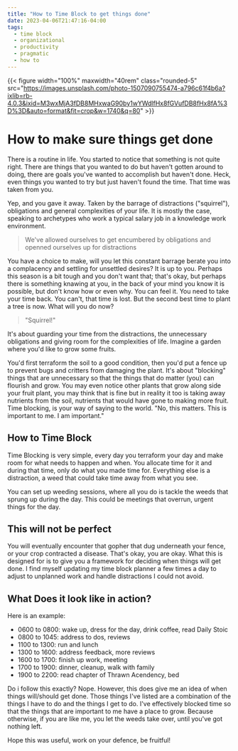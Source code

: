```yaml
---
title: "How to Time Block to get things done"
date: 2023-04-06T21:47:16-04:00
tags:
  - time block
  - organizational
  - productivity
  - pragmatic
  - how to
---
```


{{< figure width="100%" maxwidth="40rem" class="rounded-5" src="https://images.unsplash.com/photo-1507090755474-a796c61f4b6a?ixlib=rb-4.0.3&ixid=M3wxMjA3fDB8MHxwaG90by1wYWdlfHx8fGVufDB8fHx8fA%3D%3D&auto=format&fit=crop&w=1740&q=80" >}}

# How to make sure things get done

There is a routine in life. You started to notice that something is not quite right. There are things that you wanted to do but haven't gotten around to doing, there are goals you've wanted to accomplish but haven't done. Heck, even things you wanted to try but just haven't found the time. That time was taken from you.

Yep, and you gave it away. Taken by the barrage of distractions ("squirrel"), obligations and general complexities of your life. It is mostly the case, speaking to archetypes who work a typical salary job in a knowledge work environment.

> We've allowed ourselves to get encumbered by obligations and openned ourselves up for distractions

You have a choice to make, will you let this constant barrage berate you into a complacency and settling for unsettled desires? It is up to you. Perhaps this season is a bit tough and you don't want that; that's okay, but perhaps there is something knawing at you, in the back of your mind you know it is possible, but don't know how or even why. You can feel it. You need to take your time back. You can't, that time is lost. But the second best time to plant a tree is now. What will you do now?

> "Squirrel!"

It's about guarding your time from the distractions, the unnecessary obligations and giving room for the complexities of life. Imagine a garden where you'd like to grow some fruits.

You'd first terraform the soil to a good condition, then you'd put a fence up to prevent bugs and critters from damaging the plant. It's about "blocking" things that are unnecessary so that the things that do matter (you) can flourish and grow. You may even notice other plants that grow along side your fruit plant, you may think that is fine but in reality it too is taking away nutrients from the soil, nutrients that would have gone to making more fruit. Time blocking, is your way of saying to the world. "No, this matters. This is important to me. I am important."

## How to Time Block

Time Blocking is very simple, every day you terraform your day and make room for what needs to happen and when. You allocate time for it and during that time, only do what you made time for. Everything else is a distraction, a weed that could take time away from what you see.

You can set up weeding sessions, where all you do is tackle the weeds that sprung up during the day. This could be meetings that overrun, urgent things for the day.

## This will not be perfect

You will eventually encounter that gopher that dug underneath your fence, or your crop contracted a disease. That's okay, you are okay. What this is designed for is to give you a framework for deciding when things will get done. I find myself updating my time block planner a few times a day to adjust to unplanned work and handle distractions I could not avoid.

## What Does it look like in action?

Here is an example:

- 0600 to 0800: wake up, dress for the day, drink coffee, read Daily Stoic
- 0800 to 1045: address to dos, reviews
- 1100 to 1300: run and lunch
- 1300 to 1600: address feedback, more reviews
- 1600 to 1700: finish up work, meeting
- 1700 to 1900: dinner, cleanup, walk with family
- 1900 to 2200: read chapter of Thrawn Acendency, bed

Do i follow this exactly? Nope. However, this does give me an idea of when things will/should get done. Those things I've listed are a combination of the things I have to do and the things I get to do. I've effectively blocked time so that the things that are important to me have a place to grow. Because otherwise, if you are like me, you let the weeds take over, until you've got nothing left.

Hope this was useful, work on your defence, be fruitful!
